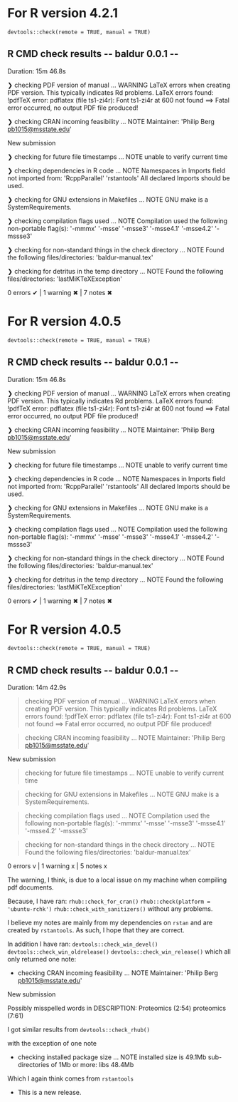 # For R version 4.2.1

`devtools::check(remote = TRUE, manual = TRUE)`
## R CMD check results -- baldur 0.0.1 --
Duration: 15m 46.8s

❯ checking PDF version of manual ... WARNING
  LaTeX errors when creating PDF version.
  This typically indicates Rd problems.
  LaTeX errors found:
  !pdfTeX error: pdflatex (file ts1-zi4r): Font ts1-zi4r at 600 not found
   ==> Fatal error occurred, no output PDF file produced!

❯ checking CRAN incoming feasibility ... NOTE
  Maintainer: 'Philip Berg <pb1015@msstate.edu>'
  
  New submission

❯ checking for future file timestamps ... NOTE
  unable to verify current time

❯ checking dependencies in R code ... NOTE
  Namespaces in Imports field not imported from:
    'RcppParallel' 'rstantools'
    All declared Imports should be used.

❯ checking for GNU extensions in Makefiles ... NOTE
  GNU make is a SystemRequirements.

❯ checking compilation flags used ... NOTE
  Compilation used the following non-portable flag(s):
    '-mmmx' '-msse' '-msse3' '-msse4.1' '-msse4.2' '-mssse3'

❯ checking for non-standard things in the check directory ... NOTE
  Found the following files/directories:
    'baldur-manual.tex'

❯ checking for detritus in the temp directory ... NOTE
  Found the following files/directories:
    'lastMiKTeXException'

0 errors ✔ | 1 warning ✖ | 7 notes ✖

# For R version 4.0.5

`devtools::check(remote = TRUE, manual = TRUE)`

## R CMD check results -- baldur 0.0.1 --
Duration: 15m 46.8s

❯ checking PDF version of manual ... WARNING
  LaTeX errors when creating PDF version.
  This typically indicates Rd problems.
  LaTeX errors found:
  !pdfTeX error: pdflatex (file ts1-zi4r): Font ts1-zi4r at 600 not found
   ==> Fatal error occurred, no output PDF file produced!

❯ checking CRAN incoming feasibility ... NOTE
  Maintainer: 'Philip Berg <pb1015@msstate.edu>'
  
  New submission

❯ checking for future file timestamps ... NOTE
  unable to verify current time

❯ checking dependencies in R code ... NOTE
  Namespaces in Imports field not imported from:
    'RcppParallel' 'rstantools'
    All declared Imports should be used.

❯ checking for GNU extensions in Makefiles ... NOTE
  GNU make is a SystemRequirements.

❯ checking compilation flags used ... NOTE
  Compilation used the following non-portable flag(s):
    '-mmmx' '-msse' '-msse3' '-msse4.1' '-msse4.2' '-mssse3'

❯ checking for non-standard things in the check directory ... NOTE
  Found the following files/directories:
    'baldur-manual.tex'

❯ checking for detritus in the temp directory ... NOTE
  Found the following files/directories:
    'lastMiKTeXException'

0 errors ✔ | 1 warning ✖ | 7 notes ✖

# For R version 4.0.5
`devtools::check(remote = TRUE, manual = TRUE)`

## R CMD check results -- baldur 0.0.1 --
Duration: 14m 42.9s

> checking PDF version of manual ... WARNING
  LaTeX errors when creating PDF version.
  This typically indicates Rd problems.
  LaTeX errors found:
  !pdfTeX error: pdflatex (file ts1-zi4r): Font ts1-zi4r at 600 not found
   ==> Fatal error occurred, no output PDF file produced!

> checking CRAN incoming feasibility ... NOTE
  Maintainer: 'Philip Berg <pb1015@msstate.edu>'
  
  New submission

> checking for future file timestamps ... NOTE
  unable to verify current time

> checking for GNU extensions in Makefiles ... NOTE
  GNU make is a SystemRequirements.

> checking compilation flags used ... NOTE
  Compilation used the following non-portable flag(s):
    '-mmmx' '-msse' '-msse3' '-msse4.1' '-msse4.2' '-mssse3'

> checking for non-standard things in the check directory ... NOTE
  Found the following files/directories:
    'baldur-manual.tex'

0 errors v | 1 warning x | 5 notes x

The warning, I think, is due to a local issue on my machine when compiling pdf documents.

Because, I have ran:
`rhub::check_for_cran()`
`rhub::check(platform = 'ubuntu-rchk')`
`rhub::check_with_sanitizers()`
without any problems.

I believe my notes are mainly from my dependencies on `rstan` and are created by `rstantools`.
As such, I hope that they are correct.

In addition I have ran:
`devtools::check_win_devel()`
`devtools::check_win_oldrelease()`
`devtools::check_win_release()`
which all only returned one note:

* checking CRAN incoming feasibility ... NOTE
Maintainer: 'Philip Berg <pb1015@msstate.edu>'

New submission

Possibly misspelled words in DESCRIPTION:
  Proteomics (2:54)
  proteomics (7:61)
  
  
I got similar results from
`devtools::check_rhub()`

with the exception of one note

* checking installed package size ... NOTE
  installed size is 49.1Mb
  sub-directories of 1Mb or more:
    libs  48.4Mb
    
Which I again think comes from `rstantools`

* This is a new release.
